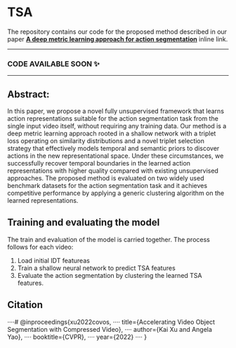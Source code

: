 # TSA
The repository contains our code for the proposed method described in our paper [**A deep metric learning approach for action segmentation**](https://arxiv.org/abs/2304.06403) inline link.
  
-----
### CODE AVAILABLE SOON ✨
-----

## Abstract:
In this paper, we propose a novel fully unsupervised framework that learns action representations suitable for the action segmentation task from the single input video itself, without requiring any training data. Our method is a deep metric learning approach rooted in a shallow network with a triplet loss operating on similarity distributions and a novel triplet selection strategy that effectively models temporal and semantic priors to discover actions in the new representational space. Under these circumstances, we successfully recover temporal boundaries in the learned action representations with higher quality compared with existing unsupervised approaches. The proposed method is evaluated on two widely used benchmark datasets for the action segmentation task and it achieves competitive performance by applying a generic clustering algorithm on the learned representations.

## Training and evaluating the model
The train and evaluation of the model is carried together. The process follows for each video:
1. Load initial IDT featureas
2. Train a shallow neural network to predict TSA features
3. Evaluate the action segmentation by clustering the learned TSA features.

## Citation

····# @inproceedings{xu2022covos,
····  title={Accelerating Video Object Segmentation with Compressed Video},
····  author={Kai Xu and Angela Yao},
····  booktitle={CVPR},
····  year={2022}
···· }
